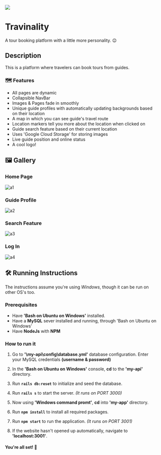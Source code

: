 ![](https://user-images.githubusercontent.com/39225800/57587563-6cb0dc00-750f-11e9-8436-d3add3c7be4e.png)
# Travinality

A tour booking platform with a little more personality. 😉

## Description
This is a platform where travelers can book tours from guides.

### 🗺️ Features

* All pages are dynamic
* Collapsible NavBar
* Images & Pages fade in smoothly
* Unique guide profiles with automatically updating backgrounds based on their location
* A map in which you can see guide's travel route
* Location markers tell you more about the location when clicked on
* Guide search feature based on their current location
* Uses 'Google Cloud Storage' for storing images
* Live guide position and online status
* A cool logo!

## 🖼️ Gallery
### Home Page
![a1](https://user-images.githubusercontent.com/39225800/167273387-d483db6b-b089-4269-850d-6fd92efd0d69.png)
### Guide Profile
![a2](https://user-images.githubusercontent.com/39225800/167273386-72d21002-61f0-422e-abf9-1645132934bd.png)
### Search Feature
![a3](https://user-images.githubusercontent.com/39225800/167273385-3fe62821-4701-4c88-ab03-3b0f0a8a6e26.png)
### Log In
![a4](https://user-images.githubusercontent.com/39225800/167273383-ed4b029c-7753-45c8-bf01-8e71da1a2a33.png)

## 🛠️ Running Instructions

The instructions assume you're using *Windows*, though it can be run on other OS's too.

### Prerequisites

* Have **'Bash on Ubuntu on Windows'** installed.
* Have a **MySQL** sever installed and running, through 'Bash on Ubuntu on Windows'
* Have **NodeJs** with **NPM**


### How to run it

1. Go to **'\my-api\config\database.yml'** database configuration. Enter your MySQL credentials **(username & password)**
2. In the **'Bash on Ubuntu on Windows'** console, **cd** to the **'my-api'** directory.
3. Run **```rails db:reset```** to initialize and seed the database.
4. Run **```rails s```** to start the server. *(It runs on PORT 3000)*

5. Now using **'Windows command promt'**, **cd** into **'my-app'** directory.
6. Run **```npm install```** to install all required packages.
7. Run **```npm start```** to run the application. *(It runs on PORT 3001)*
8. If the website hasn't opened up automatically, navigate to **'localhost:3001'**.

#### You're all set! 🎉
